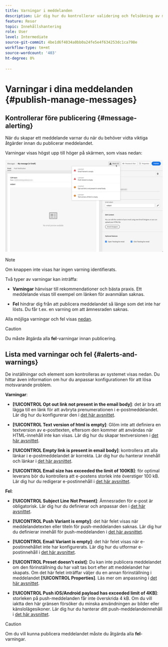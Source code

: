 ```yaml
---
title: Varningar i meddelanden
description: Lär dig hur du kontrollerar validering och felsökning av meddelandeinnehåll
feature: Resor
topic: Innehållshantering
role: User
level: Intermediate
source-git-commit: 4be1d6f4034a0bb0a24fe5e4f634253dc1ca798e
workflow-type: tm+mt
source-wordcount: '403'
ht-degree: 0%

---
```


# Varningar i dina meddelanden {#publish-manage-messages}

## Kontrollerar före publicering {#message-alerting}

När du skapar ett meddelande varnar du när du behöver vidta viktiga åtgärder innan du publicerar meddelandet.

Varningar visas högst upp till höger på skärmen, som visas nedan:

![](assets/message-alerts.png)

>[!NOTE]
>
>Om knappen inte visas har ingen varning identifierats.

Två typer av varningar kan inträffa:

* **Varningar** hänvisar till rekommendationer och bästa praxis. Ett meddelande visas till exempel om länken för avanmälan saknas.

* **Fel** hindrar dig från att publicera meddelandet så länge som det inte har lösts. Du får t.ex. en varning om att ämnesraden saknas.

Alla möjliga varningar och fel visas [nedan](#alerts-and-warnings).

>[!CAUTION]
>
> Du måste åtgärda alla **fel**-varningar innan publicering.

## Lista med varningar och fel {#alerts-and-warnings}

De inställningar och element som kontrolleras av systemet visas nedan. Du hittar även information om hur du anpassar konfigurationen för att lösa motsvarande problem.

**Varningar**:

* **[!UICONTROL Opt out link not present in the email body]**: det är bra att lägga till en länk för att avbryta prenumerationen i e-postmeddelandet. Lär dig hur du konfigurerar den i [det här avsnittet](consent.md).

* **[!UICONTROL Text version of html is empty]**: Glöm inte att definiera en textversion av e-posttexten, eftersom den kommer att användas när HTML-innehåll inte kan visas. Lär dig hur du skapar textversionen i [det här avsnittet](create-email-content.md#generate-text-version).

* **[!UICONTROL Empty link is present in email body]**: kontrollera att alla länkar i e-postmeddelandet är korrekta. Lär dig hur du hanterar innehåll och länkar i [det här avsnittet](create-email-content.md).

* **[!UICONTROL Email size has exceeded the limit of 100KB]**: för optimal leverans bör du kontrollera att e-postens storlek inte överstiger 100 kB. Lär dig hur du redigerar e-postinnehåll i [det här avsnittet](create-email-content.md).

**Fel**:

* **[!UICONTROL Subject Line Not Present]**: Ämnesraden för e-post är obligatorisk. Lär dig hur du definierar och anpassar den i [det här avsnittet](create-email.md).

   <!--HTML is empty when Amp HTML is present-->

* **[!UICONTROL Push Variant is empty]**: det här felet visas när meddelandetexten eller titeln för push-meddelanden saknas. Lär dig hur du definierar innehåll för push-meddelanden i [det här avsnittet](create-push.md).

* **[!UICONTROL Email Variant is empty]**: det här felet visas när e-postinnehållet inte har konfigurerats. Lär dig hur du utformar e-postinnehåll i [det här avsnittet](design-emails.md).

* **[!UICONTROL Preset doesn’t exist]**: Du kan inte publicera meddelandet om den förinställning du har valt tas bort efter att meddelandet har skapats. Om det här felet inträffar väljer du en annan förinställning i meddelandet **[!UICONTROL Properties]**. Läs mer om anpassning i [det här avsnittet](configuration/about-subdomain-delegation.md).

* **[!UICONTROL Push iOS/Android payload has exceeded limit of 4KB]**: storleken på push-meddelanden får inte överskrida 4 kB. Om du vill iaktta den här gränsen försöker du minska användningen av bilder eller känslolägesikoner. Lär dig hur du hanterar ditt push-meddelandeinnehåll i [det här avsnittet](create-push.md).

>[!CAUTION]
>
> Om du vill kunna publicera meddelandet måste du åtgärda alla **fel**-varningar.

<!--Other issues can stop publication such as:
* The push notification title is empty-->
